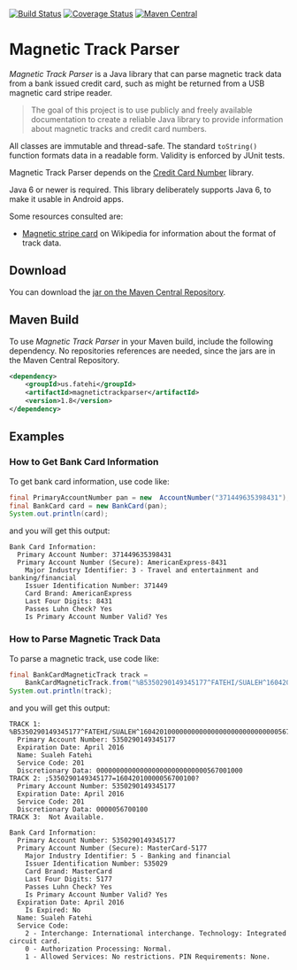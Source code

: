 [![Build Status](https://travis-ci.org/sualeh/magnetictrackparser.svg?branch=master)](https://travis-ci.org/sualeh/magnetictrackparser)
[![Coverage Status](http://img.shields.io/coveralls/sualeh/magnetictrackparser/master.svg)](https://coveralls.io/r/sualeh/magnetictrackparser?branch=master)
[![Maven Central](https://maven-badges.herokuapp.com/maven-central/us.fatehi/magnetictrackparser/badge.svg)](http://search.maven.org/#search%7Cga%7C1%7Cg%3Aus.fatehi%20a%3Amagnetictrackparser)

# Magnetic Track Parser

*Magnetic Track Parser* is a Java library that can parse magnetic track data from a bank issued credit card, such as might be returned from a USB magnetic card stripe reader. 

> The goal of this project is to use publicly and freely available documentation to create a reliable Java library to provide information about magnetic tracks and credit card numbers.

All classes are immutable and thread-safe. The standard `toString()` function formats data in a readable form. Validity is enforced by JUnit tests. 

Magnetic Track Parser depends on the [Credit Card Number](https://github.com/sualeh/credit_card_number) library.

Java 6 or newer is required. This library deliberately supports Java 6, to make it usable in Android apps.

Some resources consulted are:
* [Magnetic stripe card](http://en.wikipedia.org/wiki/Magnetic_stripe_card) on Wikipedia for information about the format of track data.

## Download

You can download the [jar on the Maven Central Repository](http://search.maven.org/#search%7Cga%7C1%7Ca%3A%22magnetictrackparser%22).

## Maven Build

To use *Magnetic Track Parser* in your Maven build, include the following dependency. No repositories references are needed, since the jars are in the Maven Central Repository.
```xml
<dependency>
    <groupId>us.fatehi</groupId>
    <artifactId>magnetictrackparser</artifactId>
    <version>1.8</version>
</dependency>
```

## Examples

### How to Get Bank Card Information

To get bank card information, use code like:
```java
final PrimaryAccountNumber pan = new  AccountNumber("371449635398431");
final BankCard card = new BankCard(pan);
System.out.println(card);
```
and you will get this output:
```
Bank Card Information: 
  Primary Account Number: 371449635398431
  Primary Account Number (Secure): AmericanExpress-8431
    Major Industry Identifier: 3 - Travel and entertainment and banking/financial
    Issuer Identification Number: 371449
    Card Brand: AmericanExpress
    Last Four Digits: 8431
    Passes Luhn Check? Yes
    Is Primary Account Number Valid? Yes
```

### How to Parse Magnetic Track Data

To parse a magnetic track, use code like:
```java
final BankCardMagneticTrack track = 
    BankCardMagneticTrack.from("%B5350290149345177^FATEHI/SUALEH^16042010000000000000000000000000000567001000?;5350290149345177=16042010000056700100?");
System.out.println(track);
```
and you will get this output:
```
TRACK 1: %B5350290149345177^FATEHI/SUALEH^16042010000000000000000000000000000567001000?
  Primary Account Number: 5350290149345177
  Expiration Date: April 2016
  Name: Sualeh Fatehi
  Service Code: 201
  Discretionary Data: 0000000000000000000000000000567001000
TRACK 2: ;5350290149345177=16042010000056700100?
  Primary Account Number: 5350290149345177
  Expiration Date: April 2016
  Service Code: 201
  Discretionary Data: 0000056700100
TRACK 3:  Not Available.

Bank Card Information: 
  Primary Account Number: 5350290149345177
  Primary Account Number (Secure): MasterCard-5177
    Major Industry Identifier: 5 - Banking and financial
    Issuer Identification Number: 535029
    Card Brand: MasterCard
    Last Four Digits: 5177
    Passes Luhn Check? Yes
    Is Primary Account Number Valid? Yes
  Expiration Date: April 2016
    Is Expired: No
  Name: Sualeh Fatehi
  Service Code: 
    2 - Interchange: International interchange. Technology: Integrated circuit card.
    0 - Authorization Processing: Normal.
    1 - Allowed Services: No restrictions. PIN Requirements: None.
```
